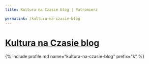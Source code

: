 ```yaml
---
title: Kultura na Czasie blog | Patromierz

permalink: /kultura-na-czasie-blog
---
```


# [Kultura na Czasie blog](https://patronite.pl/kultura-na-czasie-blog)

{% include profile.md name="kultura-na-czasie-blog" prefix="k" %}
